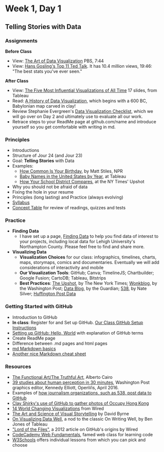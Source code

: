 # Week 1, Day 1
## Telling Stories with Data

### Assignments

**Before Class**

- View: [The Art of Data Visualization](http://www.pbs.org/video/2365039781/) PBS, 7:44
- View: [Hans Gosling's Top 11 Ted Talk](https://www.ted.com/talks/hans_rosling_shows_the_best_stats_you_ve_ever_seen?language=en). It has 10.4 million views, 19:46: "The best stats you've ever seen."

**After Class**

- View: [The Five Most Influential Visualizations of All Time](http://www.tableau.com/sites/default/files/whitepapers/the_5_most_influential_data_visualizations_of_all_time.pdf) 17 slides, from Tableau
- Read: [A History of Data Visualization](http://data-art.net/resources/history_of_vis.php), which begins with a 600 BC, Babylonian map carved in clay!
- Review Stephanie Evergreen's [Data Visualization Checklist](http://stephanieevergreen.com/wp-content/uploads/2014/05/DataVizChecklist_May2014.pdf), which we will go over on Day 2 and ultimately use to evaluate all our work. 
- Retrace steps to your ReadMe page at github.com/name and introduce yourself so you get comfortable with writing in md.

### Principles

- Introductions
- Structure of Jour 24 (and Jour 23)
- Goal: **Telling Stories** with Data
- Examples: 
  - [How Common Is Your Birthday](http://thedailyviz.com/2012/05/12/how-common-is-your-birthday/), by Matt Stiles, NPR
  - [Baby Names in the United States by Year](https://public.tableau.com/profile/publish/analysis_17/Tableaudebord1#!/publish-confirm), at Tableau
  - [How Your School District Compares](http://www.nytimes.com/interactive/2016/04/29/upshot/money-race-and-success-how-your-school-district-compares.html?em_pos=small&emc=edit_up_20160429&nl=upshot&nl_art=0&nlid=724199&ref=img&te=1&_r=0), at the NY Times' Upshot 
- Why you should not be afraid of data
- Fixing the hole in your resume
- Principles (long lasting) and Practice (always evolving)
- [Syllabus](https://github.com/jacklule/DataViz-Syllabus/blob/master/Syllabus.md)
- [Concept Table](https://github.com/jacklule/DataViz-Syllabus/blob/master/ConceptTable.md) for review of readings, quizzes and tests

### Practice

- **Finding Data**
  - I have set up a page, [Finding Data](https://github.com/jacklule/DataViz-Syllabus/blob/master/Finding%20Data.md) to help you find data of interest to your projects, including local data for Lehigh University's Northampton County. Please feel free to find and share more.
- **Visualizing Data**
  - **Visualization Choices** for our class: infographics, timelines, charts, maps, storymaps, comics and documentaries. Eventually we will add considerations of interactivity and mobile
  - **Our Visualization Tools**: GitHub; Canva; TimelineJS; Chartbuilder; Google Fusion; CartoDB; Tableau, Bitstrips
  - **Best Practices**: [The Upshot](http://www.nytimes.com/interactive/2015/04/22/upshot/happy-birthday-upshot.html?_r=0), by The New York Times; [Wonkblog](https://www.washingtonpost.com/news/wonk/), by the Washington Post; [Data Blog](http://www.theguardian.com/data), by the Guardian; [538](http://fivethirtyeight.com/), by Nate Silver; [Huffington Post Data](http://data.huffingtonpost.com/)

### Getting Started with GitHub

- Introduction to GitHub
- **In class**: Register for and Set up GitHub. [Our Class GitHub Setup Instructions](https://github.com/jacklule/DataViz-Syllabus/blob/master/GitHubSetUp.md)
- [Setting up GitHub: Hello, World](https://guides.github.com/activities/hello-world/) with explanation of GitHub terms
- Create ReadMe page
- Difference between .md pages and html pages
- [md Markdown basics](https://help.github.com/articles/basic-writing-and-formatting-syntax/)
- [Another nice Markdown cheat sheet](http://assemble.io/docs/Cheatsheet-Markdown.html)



### Resources
- [The Functional Art/The Truthful Art](http://www.thefunctionalart.com/), Alberto Cairo
- [39 studies about human perception in 30 minutes](https://medium.com/@kennelliott/39-studies-about-human-perception-in-30-minutes-4728f9e31a73#.ej4lsy3c5), Washington Post graphics editor, Kennedy Elliott, OpenVis, April 2016. 
- Examples of [how journalism organizations, such as 538, post data to GitHub](https://github.com/showcases/open-journalism)
- [Clay Shirky's use of GitHub to gather photos of Occupy Hong Kong](https://github.com/cshirky/occupyhongkong)
- [14 World Changing Visualizations](http://www.wired.com/2014/03/beautiful-science/) from Wired
- [The Art and Science of Visual Storytelling](https://www.brainpickings.org/2013/10/08/best-american-infographics-david-byrne/) by David Byrne
- [On Visualizing Data Well](http://dataremixed.com/2015/05/on-visualizing-data-well/), a nod to the classic On Writing Well, by Ben Jones of Tableau
- ["Lord of the Files"](http://www.wired.com/2012/02/github-2/), a 2012 article on GitHub's origins by Wired
- [CodeCademy Web Fundamentals](http://www.codecademy.com/), famed web class for learning code
- [W3Schools](http://www.w3schools.com/) offers individual lessons from which you can pick and choose
